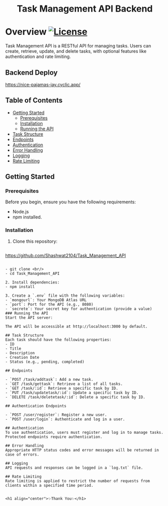 #  <h1 align="center">Task Management API Backend</h1>

# Overview  [![License](https://img.shields.io/badge/License-MIT-blue.svg)](https://opensource.org/licenses/MIT)
Task Management API is a RESTful API for managing tasks. Users can create, retrieve, update, and delete tasks, with optional features like authentication and rate limiting.

## Backend Deploy
https://nice-pajamas-jay.cyclic.app/


## Table of Contents
- [Getting Started](#getting-started)
  - [Prerequisites](#prerequisites)
  - [Installation](#installation)
  - [Running the API](#running-the-api)
- [Task Structure](#task-structure)
- [Endpoints](#endpoints)
- [Authentication](#authentication)
- [Error Handling](#error-handling)
- [Logging](#logging)
- [Rate Limiting](#rate-limiting)

## Getting Started

### Prerequisites
Before you begin, ensure you have the following requirements:
- Node.js
- npm installed.

### Installation

1. Clone this repository:
      ```
  https://github.com/Shashwat2104/Task_Management_API
   ```

- git clone <br/>
- cd Task_Management_API

2. Install dependencies:
- npm install

3. Create a `.env` file with the following variables:
- `mongourl`: Your MongoDB Atlas URL
- `port`: Port for the API (e.g., 8080)
- `secrete`: Your secret key for authentication (provide a value)
### Running the API
Start the API server:

The API will be accessible at http://localhost:3000 by default.

## Task Structure
Each task should have the following properties:
- ID
- Title
- Description
- Creation Date
- Status (e.g., pending, completed)

## Endpoints

- `POST /task/addtask`: Add a new task.
- `GET /task/gettask`: Retrieve a list of all tasks.
- `GET /task/:id`: Retrieve a specific task by ID.
- `PUT /task/updatetask/:id`: Update a specific task by ID.
- `DELETE /task/deletetask/:id`: Delete a specific task by ID.

## Authentication Endpoints

- `POST /user/register`: Register a new user.
- `POST /user/login`: Authenticate and log in a user.

## Authentication
To use authentication, users must register and log in to manage tasks. Protected endpoints require authentication.

## Error Handling
Appropriate HTTP status codes and error messages will be returned in case of errors.

## Logging
API requests and responses can be logged in a `log.txt` file.

## Rate Limiting
Rate limiting is applied to restrict the number of requests from clients within a specified time period.


<h1 align="center">✨Thank You✨</h1>

